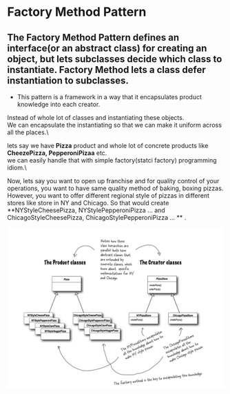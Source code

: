 # Factory Method Pattern
## The Factory Method Pattern defines an interface(or an abstract class) for creating an object, but lets subclasses decide which class to instantiate. Factory Method lets a class defer instantiation to subclasses. 

* This pattern is a framework in a way that it encapsulates product knowledge into each creator.

Instead of whole lot of classes and instantiating these objects.\
We can encapsulate the instantiating so that we can make it uniform across all the places.\

lets say we have **Pizza** product and whole lot of concrete products like **CheezePizza, PepperoniPizaa** etc.\
we can easily handle that with simple factory(statci factory) programming idiom.\

Now, lets say you want to open up franchise and for quality control of your operations, you want to have same quality method of baking, boxing pizzas.\
However, you want to offer different regional style of pizzas in different stores like store in NY and Chicago.
So that would create **NYStyleCheesePizza, NYStylePepperoniPizza ... and ChicagoStyleCheesePizza, ChicagoStylePepperoniPizza ... ** .

![UML Pizza Factory Method Pattern](https://github.com/xXLogicNotFoundXx/DesignPatterns/blob/main/Factory/Factory%20Method%20Pattern/img/UMLPizzaFactoryMethod.png)
